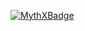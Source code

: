 [![MythXBadge](https://badgen.net/https/api.mythx.io/v1/projects/3454e5ea-fdd1-4f62-8696-063f50146514/badge/data?cache=300&icon=https://raw.githubusercontent.com/ConsenSys/mythx-github-badge/main/logo_white.svg)](https://docs.mythx.io/dashboard/github-badges)
